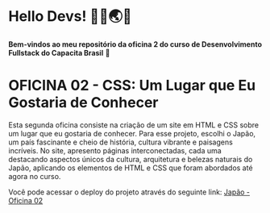 # Hello Devs! 🧑‍💻🌏🚀
**Bem-vindos ao meu repositório da oficina 2 do curso de Desenvolvimento Fullstack do Capacita Brasil** 👋  

# OFICINA 02 - CSS: Um Lugar que Eu Gostaria de Conhecer

Esta segunda oficina consiste na criação de um site em HTML e CSS sobre um lugar que eu gostaria de conhecer. Para esse projeto, escolhi o Japão, um país fascinante e cheio de história, cultura vibrante e paisagens incríveis. No site, apresento páginas interconectadas, cada uma destacando aspectos únicos da cultura, arquitetura e belezas naturais do Japão, aplicando os elementos de HTML e CSS que foram abordados até agora no curso.

Você pode acessar o deploy do projeto através do seguinte link: [Japão - Oficina 02](https://japao-avanti.vercel.app/)
